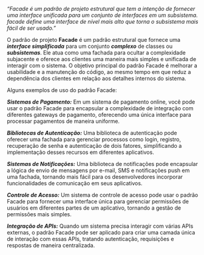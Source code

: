 *“Facade é um padrão de projeto estrutural que tem a intenção de fornecer uma interface unificada para um conjunto de interfaces em um subsistema. facade define uma interface de nível mais alto que torna o subsistema mais fácil de ser usado.”*


O padrão de projeto **Facade** é um padrão estrutural que fornece uma ***interface simplificada*** para um conjunto ***complexo*** de classes ou ***subsistemas***. Ele atua como uma fachada para ocultar a complexidade subjacente e oferece aos clientes uma maneira mais simples e unificada de interagir com o sistema. O objetivo principal do padrão Facade é melhorar a usabilidade e a manutenção do código, ao mesmo tempo em que reduz a dependência dos clientes em relação aos detalhes internos do sistema.

Alguns exemplos de uso do padrão Facade:

***Sistemas de Pagamento:*** Em um sistema de pagamento online, você pode usar o padrão Facade para encapsular a complexidade de integração com diferentes gateways de pagamento, oferecendo uma única interface para processar pagamentos de maneira uniforme.

***Bibliotecas de Autenticação:*** Uma biblioteca de autenticação pode oferecer uma fachada para gerenciar processos como login, registro, recuperação de senha e autenticação de dois fatores, simplificando a implementação desses recursos em diferentes aplicativos.

***Sistemas de Notificações:*** Uma biblioteca de notificações pode encapsular a lógica de envio de mensagens por e-mail, SMS e notificações push em uma fachada, tornando mais fácil para os desenvolvedores incorporar funcionalidades de comunicação em seus aplicativos.

***Controle de Acesso:*** Um sistema de controle de acesso pode usar o padrão Facade para fornecer uma interface única para gerenciar permissões de usuários em diferentes partes de um aplicativo, tornando a gestão de permissões mais simples.

***Integração de APIs:*** Quando um sistema precisa interagir com várias APIs externas, o padrão Facade pode ser aplicado para criar uma camada única de interação com essas APIs, tratando autenticação, requisições e respostas de maneira centralizada.